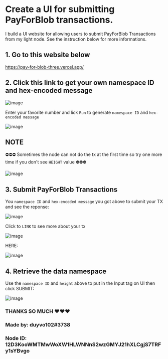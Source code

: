 # Create a UI for submitting PayForBlob transactions.

I build a UI website for allowing users to submit PayForBlob Transactions from my light node. See the instruction below for more informations.

## 1. Go to this website below

https://pay-for-blob-three.vercel.app/

## 2. Click this link to get your own namespace ID and hex-encoded message

![image](https://user-images.githubusercontent.com/85976363/233256790-c93a76c5-a004-4aaf-9191-9b7f9d143e61.png)

Enter your favorite number and lick ```Run``` to generate ```namespace ID``` and ```hex-encoded message```

![image](https://user-images.githubusercontent.com/85976363/233663907-5f9f146f-eb21-448a-b9d7-45df711f8893.png)


## NOTE
⛔️⛔️⛔️ Sometimes the node can not do the tx at the first time so try one more time if you don't see ```HEIGHT``` value ⛔️⛔️⛔️

![image](https://user-images.githubusercontent.com/85976363/233665654-36597eb8-bc68-4c92-9e63-c544afd8a541.png)


## 3. Submit PayForBlob Transactions

You ```namespace ID``` and ```hex-encoded message``` you got above to submit your TX and see the reponse:

![image](https://user-images.githubusercontent.com/85976363/233664432-884d35c6-f8e8-4a8a-8aab-effe8c861455.png)


Click to ```LINK``` to see more about your tx

![image](https://user-images.githubusercontent.com/85976363/233664565-edb85ced-5991-439d-98e3-ebd0624eac33.png)


HERE:

![image](https://user-images.githubusercontent.com/85976363/233664736-8ef9d0e2-0c4f-4dcb-8b7d-75d07f0fc6e5.png)

## 4. Retrieve the data namespace

Use the ```namespace ID``` and ```height``` above to put in the Input tag on UI then click SUBMIT:

![image](https://user-images.githubusercontent.com/85976363/233665238-c0ea4820-364d-4525-9ce9-50f3f0b14f7f.png)




### THANKS SO MUCH ❤❤❤

### Made by: duyvo102#3738

### Node ID: 12D3KooWMTMwWoXW1HLWNNnS2wzGMYJ21hXLCgjS7TRFy1sYBvgo
